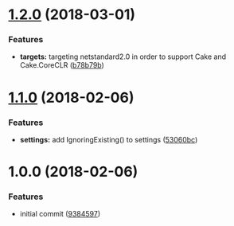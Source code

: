 <a name="1.2.0"></a>
# [1.2.0](https://github.com/michael-wolfenden/Cake.Npx/compare/v1.1.0...v1.2.0) (2018-03-01)


### Features

* **targets:** targeting netstandard2.0 in order to support Cake and Cake.CoreCLR ([b78b79b](https://github.com/michael-wolfenden/Cake.Npx/commit/b78b79b))

<a name="1.1.0"></a>
# [1.1.0](https://github.com/michael-wolfenden/Cake.Npx/compare/v1.0.0...v1.1.0) (2018-02-06)


### Features

* **settings:** add IgnoringExisting() to settings ([53060bc](https://github.com/michael-wolfenden/Cake.Npx/commit/53060bc))

<a name="1.0.0"></a>
# 1.0.0 (2018-02-06)


### Features

* initial commit ([9384597](https://github.com/michael-wolfenden/Cake.Npx/commit/9384597))

